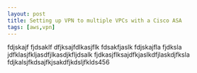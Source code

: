 ```yaml
---
layout: post
title: Setting up VPN to multiple VPCs with a Cisco ASA
tags: [aws,vpn]
---
```

fdjskajf
fjdsaklf
dfjksajfdlkasjflk
fdsakfjaslk
fdjskajfla
fjdksla
jdfklasjfkljasdfjlkasdjkfljdsalk
fjdkasjflksajdfkjaslkdfjlaskdjfksla
fdjkalsjfkdsajfkjsakdfjkdsljfklds456
